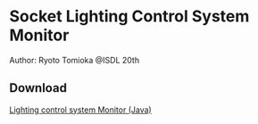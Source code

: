 # Socket Lighting Control System Monitor
Author: Ryoto Tomioka @ISDL 20th

## Download
[Lighting control system Monitor (Java)](https://github.com/ryoto1993/SocketILS_Library/raw/master/download/SocketLightingSystemLibrary.jar)
